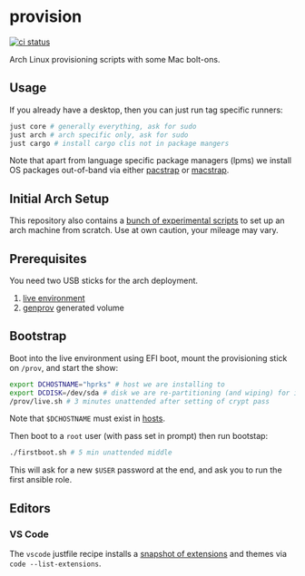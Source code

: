 # provision
[![ci status](https://github.com/clux/provision/actions/workflows/lint.yml/badge.svg)](https://github.com/clux/provision/actions/workflows/lint.yml)

Arch Linux provisioning scripts with some Mac bolt-ons.

## Usage
If you already have a desktop, then you can just run tag specific runners:

```sh
just core # generally everything, ask for sudo
just arch # arch specific only, ask for sudo
just cargo # install cargo clis not in package mangers
```

Note that apart from language specific package managers (lpms) we install OS packages out-of-band via either [pacstrap](./arch/pacstrap.sh) or [macstrap](./arch/macstrap.sh).

## Initial Arch Setup
This repository also contains a [bunch of experimental scripts](./arch) to set up an arch machine from scratch. Use at own caution, your mileage may vary.

## Prerequisites
You need two USB sticks for the arch deployment.

1. [live environment](https://www.archlinux.org/download/)
2. [genprov](./arch/genprov.sh) generated volume

## Bootstrap
Boot into the live environment using EFI boot, mount the provisioning stick on `/prov`, and start the show:

```sh
export DCHOSTNAME="hprks" # host we are installing to
export DCDISK=/dev/sda # disk we are re-partitioning (and wiping) for installation
/prov/live.sh # 3 minutes unattended after setting of crypt pass
```

Note that `$DCHOSTNAME` must exist in [hosts](./hosts).

Then boot to a `root` user (with pass set in prompt) then run bootstap:

```sh
./firstboot.sh # 5 min unattended middle
```

This will ask for a new `$USER` password at the end, and ask you to run the first ansible role.

## Editors
### VS Code

The `vscode` justfile recipe installs a [snapshot of extensions](https://github.com/clux/provision/blob/ansible/vscode/extensions) and themes via `code --list-extensions`.
